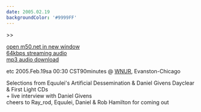 ```yaml
---
date: 2005.02.19
backgroundColor: '#9999FF'
---
```


\>>

[open m50.net in new window  
](http://m50.net/)[64kbps streaming audio](http://m50.net/streamed/2005.02.19\(64\).ra)  
[mp3 audio download](http://m50.net/streamed/2005.02.19\(64\).mp3)

[](http://www.wnur.org/)etc 2005.Feb.19sa 00:30 CST90minutes @ [WNUR](http://www.wnur.org/), Evanston-Chicago


Selections from Equulei's Artificial Dessemination & Daniel Givens Dayclear & First Light CDs  
\+ live interview with Daniel Givens  
cheers to Ray\_rod, Equulei, Daniel & Rob Hamilton for coming out